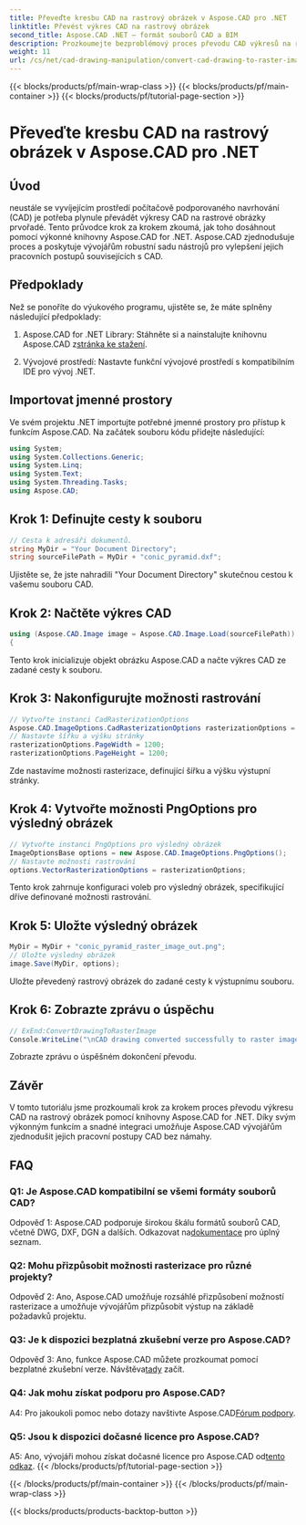 ```yaml
---
title: Převeďte kresbu CAD na rastrový obrázek v Aspose.CAD pro .NET
linktitle: Převést výkres CAD na rastrový obrázek
second_title: Aspose.CAD .NET – formát souborů CAD a BIM
description: Prozkoumejte bezproblémový proces převodu CAD výkresů na rastrové obrázky v .NET s Aspose.CAD. Odemkněte efektivní pracovní postupy a bez námahy vylepšete své CAD projekty.
weight: 11
url: /cs/net/cad-drawing-manipulation/convert-cad-drawing-to-raster-image/
---
```


{{< blocks/products/pf/main-wrap-class >}}
{{< blocks/products/pf/main-container >}}
{{< blocks/products/pf/tutorial-page-section >}}

# Převeďte kresbu CAD na rastrový obrázek v Aspose.CAD pro .NET

## Úvod

neustále se vyvíjejícím prostředí počítačově podporovaného navrhování (CAD) je potřeba plynule převádět výkresy CAD na rastrové obrázky prvořadé. Tento průvodce krok za krokem zkoumá, jak toho dosáhnout pomocí výkonné knihovny Aspose.CAD for .NET. Aspose.CAD zjednodušuje proces a poskytuje vývojářům robustní sadu nástrojů pro vylepšení jejich pracovních postupů souvisejících s CAD.

## Předpoklady

Než se ponoříte do výukového programu, ujistěte se, že máte splněny následující předpoklady:

1.  Aspose.CAD for .NET Library: Stáhněte si a nainstalujte knihovnu Aspose.CAD z[stránka ke stažení](https://releases.aspose.com/cad/net/).

2. Vývojové prostředí: Nastavte funkční vývojové prostředí s kompatibilním IDE pro vývoj .NET.

## Importovat jmenné prostory

Ve svém projektu .NET importujte potřebné jmenné prostory pro přístup k funkcím Aspose.CAD. Na začátek souboru kódu přidejte následující:

```csharp
using System;
using System.Collections.Generic;
using System.Linq;
using System.Text;
using System.Threading.Tasks;
using Aspose.CAD;
```

## Krok 1: Definujte cesty k souboru

```csharp
// Cesta k adresáři dokumentů.
string MyDir = "Your Document Directory";
string sourceFilePath = MyDir + "conic_pyramid.dxf";
```

Ujistěte se, že jste nahradili "Your Document Directory" skutečnou cestou k vašemu souboru CAD.

## Krok 2: Načtěte výkres CAD

```csharp
using (Aspose.CAD.Image image = Aspose.CAD.Image.Load(sourceFilePath))
{
```

Tento krok inicializuje objekt obrázku Aspose.CAD a načte výkres CAD ze zadané cesty k souboru.

## Krok 3: Nakonfigurujte možnosti rastrování

```csharp
// Vytvořte instanci CadRasterizationOptions
Aspose.CAD.ImageOptions.CadRasterizationOptions rasterizationOptions = new Aspose.CAD.ImageOptions.CadRasterizationOptions();
// Nastavte šířku a výšku stránky
rasterizationOptions.PageWidth = 1200;
rasterizationOptions.PageHeight = 1200;
```

Zde nastavíme možnosti rasterizace, definující šířku a výšku výstupní stránky.

## Krok 4: Vytvořte možnosti PngOptions pro výsledný obrázek

```csharp
// Vytvořte instanci PngOptions pro výsledný obrázek
ImageOptionsBase options = new Aspose.CAD.ImageOptions.PngOptions();
// Nastavte možnosti rastrování
options.VectorRasterizationOptions = rasterizationOptions;
```

Tento krok zahrnuje konfiguraci voleb pro výsledný obrázek, specifikující dříve definované možnosti rastrování.

## Krok 5: Uložte výsledný obrázek

```csharp
MyDir = MyDir + "conic_pyramid_raster_image_out.png";
// Uložte výsledný obrázek
image.Save(MyDir, options);
```

Uložte převedený rastrový obrázek do zadané cesty k výstupnímu souboru.

## Krok 6: Zobrazte zprávu o úspěchu

```csharp
// ExEnd:ConvertDrawingToRasterImage
Console.WriteLine("\nCAD drawing converted successfully to raster image format.\nFile saved at " + MyDir);
```

Zobrazte zprávu o úspěšném dokončení převodu.

## Závěr

V tomto tutoriálu jsme prozkoumali krok za krokem proces převodu výkresu CAD na rastrový obrázek pomocí knihovny Aspose.CAD for .NET. Díky svým výkonným funkcím a snadné integraci umožňuje Aspose.CAD vývojářům zjednodušit jejich pracovní postupy CAD bez námahy.

## FAQ

### Q1: Je Aspose.CAD kompatibilní se všemi formáty souborů CAD?

Odpověď 1: Aspose.CAD podporuje širokou škálu formátů souborů CAD, včetně DWG, DXF, DGN a dalších. Odkazovat na[dokumentace](https://reference.aspose.com/cad/net/) pro úplný seznam.

### Q2: Mohu přizpůsobit možnosti rasterizace pro různé projekty?

Odpověď 2: Ano, Aspose.CAD umožňuje rozsáhlé přizpůsobení možností rasterizace a umožňuje vývojářům přizpůsobit výstup na základě požadavků projektu.

### Q3: Je k dispozici bezplatná zkušební verze pro Aspose.CAD?

 Odpověď 3: Ano, funkce Aspose.CAD můžete prozkoumat pomocí bezplatné zkušební verze. Návštěva[tady](https://releases.aspose.com/) začít.

### Q4: Jak mohu získat podporu pro Aspose.CAD?

 A4: Pro jakoukoli pomoc nebo dotazy navštivte Aspose.CAD[Fórum podpory](https://forum.aspose.com/c/cad/19).

### Q5: Jsou k dispozici dočasné licence pro Aspose.CAD?
 
 A5: Ano, vývojáři mohou získat dočasné licence pro Aspose.CAD od[tento odkaz](https://purchase.aspose.com/temporary-license/).
{{< /blocks/products/pf/tutorial-page-section >}}

{{< /blocks/products/pf/main-container >}}
{{< /blocks/products/pf/main-wrap-class >}}

{{< blocks/products/products-backtop-button >}}
